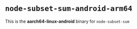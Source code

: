 # `node-subset-sum-android-arm64`

This is the **aarch64-linux-android** binary for `node-subset-sum`
